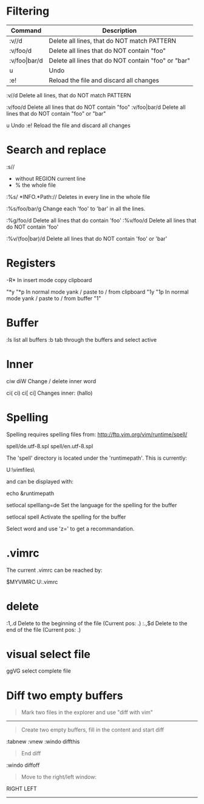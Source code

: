 # Filtering

| Command                | Description |
|------------------------|--------------------------|
|:v/<PATTERN>/d          |Delete all lines, that do NOT match PATTERN |
|:v/foo/d                |Delete all lines that do NOT contain "foo" |
|:v/foo\|bar/d           |Delete all lines that do NOT contain "foo" or "bar" |
|u                       |Undo |
|:e!                     |Reload the file and discard all changes |



:v/<PATTERN>/d          Delete all lines, that do NOT match PATTERN

:v/foo/d                Delete all lines that do NOT contain "foo"
:v/foo\|bar/d           Delete all lines that do NOT contain "foo" or "bar"

u                       Undo
:e!                     Reload the file and discard all changes

# Search and replace

:<REGION>s// 

  - without REGION current line
  - % the whole file

:%s/ \*INFO.*Path://    Deletes in every line in the whole file

:%s/foo/bar/g           Change each 'foo' to 'bar' in all the lines. 

:%g/foo/d               Delete all lines that do contain 'foo'
:%v/foo/d               Delete all lines that do NOT contain 'foo'

:%v/\(foo\|bar\)/d      Delete all lines that do NOT contain 'foo' or 'bar'

# Registers

<CRL>-R*                In insert mode copy clipboard

"*y  "*p                In normal mode yank / paste to / from clipboard
"1y  "1p                In normal mode yank / paste to / from buffer "1"

# Buffer

:ls                     list all buffers
:b <tab>                tab through the buffers and select active


# Inner

ciw  diW                Change / delete inner word

ci(  ci)  ci[  ci]      Changes inner: (hallo)

# Spelling

Spelling requires spelling files from: http://ftp.vim.org/vim/runtime/spell/

  spell/de.utf-8.spl
  spell/en.utf-8.spl

The 'spell' directory is located under the 'runtimepath'. This is currently:

  U:\vimfiles\

and can be displayed with:

  echo &runtimepath

setlocal spelllang=de   Set the language for the spelling for the buffer

setlocal spell          Activate the spelling for the buffer

Select word and use 'z=' to get a recommandation.

# .vimrc

The current .vimrc can be reached by:

  $MYVIMRC 
  U:\.vimrc

# delete

  :1,.d     Delete to the beginning of the file (Current pos: .)
  :.,$d     Delete to the end of the file       (Current pos: .)

# visual select file

  ggVG      select complete file

# Diff two empty buffers
> Mark two files in the explorer and use "diff with vim"

---

> Create two empty buffers, fill in the content and start diff

  :tabnew <FILE1>
  :vnew <FILE2>
  :windo diffthis

> End diff

  :windo diffoff

> Move to the right/left window:

  <CTRL-w>RIGHT
  <CTRL-w>LEFT

---

